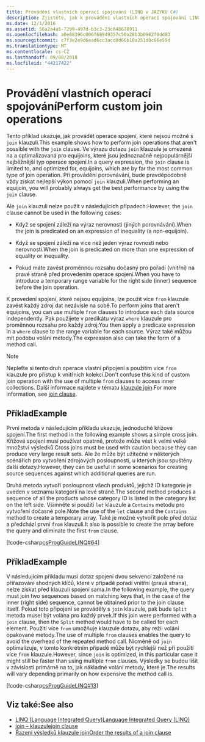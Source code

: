 ```yaml
---
title: Provádění vlastních operací spojování (LINQ v JAZYKU C#)
description: Zjistěte, jak k provádění vlastních operací spojování LINQ v jazyce C#.
ms.date: 12/1/2016
ms.assetid: 56a2a4a5-7299-497d-b3c3-23c848678911
ms.openlocfilehash: a0e08396c006f68949357c50a28b3b0982f0dd83
ms.sourcegitcommit: c7f3e2e9d6ead6cc3acd0d66b10a251d0c66e59d
ms.translationtype: MT
ms.contentlocale: cs-CZ
ms.lasthandoff: 09/08/2018
ms.locfileid: "44217422"
---
```

# <a name="perform-custom-join-operations"></a><span data-ttu-id="fbb69-103">Provádění vlastních operací spojování</span><span class="sxs-lookup"><span data-stu-id="fbb69-103">Perform custom join operations</span></span>

<span data-ttu-id="fbb69-104">Tento příklad ukazuje, jak provádět operace spojení, které nejsou možné s `join` klauzuli.</span><span class="sxs-lookup"><span data-stu-id="fbb69-104">This example shows how to perform join operations that aren't possible with the `join` clause.</span></span> <span data-ttu-id="fbb69-105">Ve výrazu dotazu `join` klauzule je omezená na a optimalizovaná pro equijoins, které jsou jednoznačně nejpopulárnější nejběžnější typ operace spojení.</span><span class="sxs-lookup"><span data-stu-id="fbb69-105">In a query expression, the `join` clause is limited to, and optimized for, equijoins, which are by far the most common type of join operation.</span></span> <span data-ttu-id="fbb69-106">Při provádění porovnávání, bude pravděpodobně vždy získat nejlepší výkon pomocí `join` klauzuli.</span><span class="sxs-lookup"><span data-stu-id="fbb69-106">When performing an equijoin, you will probably always get the best performance by using the `join` clause.</span></span>

<span data-ttu-id="fbb69-107">Ale `join` klauzuli nelze použít v následujících případech:</span><span class="sxs-lookup"><span data-stu-id="fbb69-107">However, the `join` clause cannot be used in the following cases:</span></span>

- <span data-ttu-id="fbb69-108">Když se spojení záleží na výraz nerovnosti (jiných porovnávání).</span><span class="sxs-lookup"><span data-stu-id="fbb69-108">When the join is predicated on an expression of inequality (a non-equijoin).</span></span>

- <span data-ttu-id="fbb69-109">Když se spojení záleží na více než jeden výraz rovnosti nebo nerovnosti.</span><span class="sxs-lookup"><span data-stu-id="fbb69-109">When the join is predicated on more than one expression of equality or inequality.</span></span>

- <span data-ttu-id="fbb69-110">Pokud máte zavést proměnnou rozsahu dočasný pro pořadí (vnitřní) na pravé straně před provedením operace spojení.</span><span class="sxs-lookup"><span data-stu-id="fbb69-110">When you have to introduce a temporary range variable for the right side (inner) sequence before the join operation.</span></span>

 <span data-ttu-id="fbb69-111">K provedení spojení, které nejsou equijoins, lze použít více `from` klauzule zavést každý zdroj dat nezávisle na sobě.</span><span class="sxs-lookup"><span data-stu-id="fbb69-111">To perform joins that aren't equijoins, you can use multiple `from` clauses to introduce each data source independently.</span></span> <span data-ttu-id="fbb69-112">Pak použijete v predikátu výraz `where` klauzule pro proměnnou rozsahu pro každý zdroj.</span><span class="sxs-lookup"><span data-stu-id="fbb69-112">You then apply a predicate expression in a `where` clause to the range variable for each source.</span></span> <span data-ttu-id="fbb69-113">Výraz také můžou mít podobu volání metody.</span><span class="sxs-lookup"><span data-stu-id="fbb69-113">The expression also can take the form of a method call.</span></span>

> [!NOTE]
> <span data-ttu-id="fbb69-114">Nepleťte si tento druh operace vlastní připojení s použitím více `from` klauzule pro přístup k vnitřních kolekcí.</span><span class="sxs-lookup"><span data-stu-id="fbb69-114">Don't confuse this kind of custom join operation with the use of multiple `from` clauses to access inner collections.</span></span> <span data-ttu-id="fbb69-115">Další informace najdete v tématu [klauzule join](../language-reference/keywords/join-clause.md).</span><span class="sxs-lookup"><span data-stu-id="fbb69-115">For more information, see [join clause](../language-reference/keywords/join-clause.md).</span></span>

## <a name="example"></a><span data-ttu-id="fbb69-116">Příklad</span><span class="sxs-lookup"><span data-stu-id="fbb69-116">Example</span></span>

<span data-ttu-id="fbb69-117">První metoda v následujícím příkladu ukazuje, jednoduché křížové spojení.</span><span class="sxs-lookup"><span data-stu-id="fbb69-117">The first method in the following example shows a simple cross join.</span></span> <span data-ttu-id="fbb69-118">Křížové spojení musí používat opatrně, protože může vést k velmi velké množství výsledků.</span><span class="sxs-lookup"><span data-stu-id="fbb69-118">Cross joins must be used with caution because they can produce very large result sets.</span></span> <span data-ttu-id="fbb69-119">Ale že může být užitečné v některých scénářích pro vytvoření zdrojových posloupností, u kterých jsou spuštěny další dotazy.</span><span class="sxs-lookup"><span data-stu-id="fbb69-119">However, they can be useful in some scenarios for creating source sequences against which additional queries are run.</span></span>

<span data-ttu-id="fbb69-120">Druhá metoda vytvoří posloupnost všech produktů, jejichž ID kategorie je uveden v seznamu kategorií na levé straně.</span><span class="sxs-lookup"><span data-stu-id="fbb69-120">The second method produces a sequence of all the products whose category ID is listed in the category list on the left side.</span></span> <span data-ttu-id="fbb69-121">Všimněte si použití `let` klauzule a `Contains` metodu pro vytvoření dočasné pole.</span><span class="sxs-lookup"><span data-stu-id="fbb69-121">Note the use of the `let` clause and the `Contains` method to create a temporary array.</span></span> <span data-ttu-id="fbb69-122">Také je možné vytvořit pole před dotaz a předchází první `from` klauzuli.</span><span class="sxs-lookup"><span data-stu-id="fbb69-122">It also is possible to create the array before the query and eliminate the first `from` clause.</span></span>

[!code-csharp[csProgGuideLINQ#64](~/samples/snippets/csharp/concepts/linq/how-to-perform-custom-join-operations_1.cs)]

## <a name="example"></a><span data-ttu-id="fbb69-123">Příklad</span><span class="sxs-lookup"><span data-stu-id="fbb69-123">Example</span></span>

<span data-ttu-id="fbb69-124">V následujícím příkladu musí dotaz spojení dvou sekvencí založené na přiřazování shodných klíčů, které v případě pořadí vnitřní (pravá strana), nelze získat před klauzuli spojení sama.</span><span class="sxs-lookup"><span data-stu-id="fbb69-124">In the following example, the query must join two sequences based on matching keys that, in the case of the inner (right side) sequence, cannot be obtained prior to the join clause itself.</span></span> <span data-ttu-id="fbb69-125">Pokud toto připojení se prováděly s `join` klauzule, pak bude `Split` metoda musel být volána pro každý prvek.</span><span class="sxs-lookup"><span data-stu-id="fbb69-125">If this join were performed with a `join` clause, then the `Split` method would have to be called for each element.</span></span> <span data-ttu-id="fbb69-126">Použití více `from` umožňuje klauzule dotazu, aby režii volání opakované metody.</span><span class="sxs-lookup"><span data-stu-id="fbb69-126">The use of multiple `from` clauses enables the query to avoid the overhead of the repeated method call.</span></span> <span data-ttu-id="fbb69-127">Nicméně od `join` optimalizuje, v tomto konkrétním případě může být rychlejší než při použití více `from` klauzule.</span><span class="sxs-lookup"><span data-stu-id="fbb69-127">However, since `join` is optimized, in this particular case it might still be faster than using multiple `from` clauses.</span></span> <span data-ttu-id="fbb69-128">Výsledky se budou lišit v závislosti primárně na to, jak nákladné volání metody, které je.</span><span class="sxs-lookup"><span data-stu-id="fbb69-128">The results will vary depending primarily on how expensive the method call is.</span></span>

[!code-csharp[csProgGuideLINQ#13](~/samples/snippets/csharp/concepts/linq/how-to-perform-custom-join-operations_2.cs)]

## <a name="see-also"></a><span data-ttu-id="fbb69-129">Viz také:</span><span class="sxs-lookup"><span data-stu-id="fbb69-129">See also</span></span>

- [<span data-ttu-id="fbb69-130">LINQ (Language Integrated Query)</span><span class="sxs-lookup"><span data-stu-id="fbb69-130">Language Integrated Query (LINQ)</span></span>](index.md)  
- [<span data-ttu-id="fbb69-131">join – klauzule</span><span class="sxs-lookup"><span data-stu-id="fbb69-131">join clause</span></span>](../language-reference/keywords/join-clause.md)  
- [<span data-ttu-id="fbb69-132">Řazení výsledků klauzule join</span><span class="sxs-lookup"><span data-stu-id="fbb69-132">Order the results of a join clause</span></span>](order-the-results-of-a-join-clause.md)  